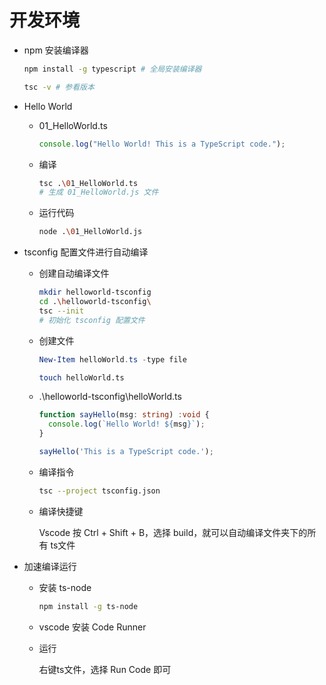 # 开发环境

* npm 安装编译器

  ``` bash
  npm install -g typescript # 全局安装编译器

  tsc -v # 参看版本
  ```

* Hello World

  * 01_HelloWorld.ts

    ``` ts
    console.log("Hello World! This is a TypeScript code.");
    ```

  * 编译

    ``` bash
    tsc .\01_HelloWorld.ts
    # 生成 01_HelloWorld.js 文件
    ```

  * 运行代码

    ``` sh
    node .\01_HelloWorld.js
    ```

* tsconfig 配置文件进行自动编译

  * 创建自动编译文件

    ``` bash
    mkdir helloworld-tsconfig
    cd .\helloworld-tsconfig\
    tsc --init
    # 初始化 tsconfig 配置文件
    ```

  * 创建文件

    ``` powershell
    New-Item helloWorld.ts -type file
    ```

    ``` bash
    touch helloWorld.ts
    ```

  * .\helloworld-tsconfig\helloWorld.ts

    ``` ts
    function sayHello(msg: string) :void {
      console.log(`Hello World! ${msg}`);
    }
    
    sayHello('This is a TypeScript code.');
    ```

  * 编译指令

    ``` bash
    tsc --project tsconfig.json
    ```

  * 编译快捷键

    Vscode 按 Ctrl + Shift + B，选择 build，就可以自动编译文件夹下的所有 ts文件

* 加速编译运行

  * 安装 ts-node

    ``` sh
    npm install -g ts-node
    ```

  * vscode 安装 Code Runner

  * 运行
  
    右键ts文件，选择 Run Code 即可
